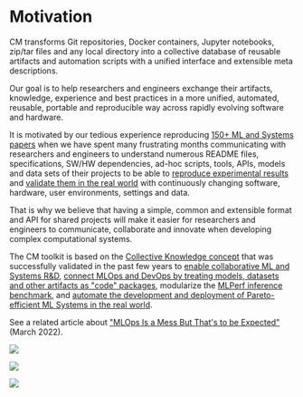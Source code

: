 # Motivation

CM transforms Git repositories, Docker containers, Jupyter notebooks, zip/tar files
and any local directory into a collective database of reusable artifacts 
and automation scripts with a unified interface and extensible meta descriptions.

Our goal is to help researchers and engineers exchange their artifacts, knowledge, 
experience and best practices in a more unified, automated, reusable, portable and reproducible way
across rapidly evolving software and hardware.

It is motivated by our tedious experience reproducing [150+ ML and Systems papers](https://www.youtube.com/watch?v=7zpeIVwICa4)
when we have spent many frustrating months communicating with researchers and engineers 
to understand numerous README files, specifications, SW/HW dependencies, ad-hoc scripts, tools, APIs, models and data sets
of their projects to be able to [reproduce experimental results](https://cTuning.org/ae) 
and [validate them in the real world](https://cKnowledge.org/partners.html) 
with continuously changing software, hardware, user environments, settings and data.

That is why we believe that having a simple, common and extensible format and API for shared projects 
will make it easier for researchers and engineers to communicate, collaborate and innovate
when developing complex computational systems.

The CM toolkit is based on the [Collective Knowledge concept]( https://arxiv.org/abs/2011.01149 )
that was successfully validated in the past few years to 
[enable collaborative ML and Systems R&D](https://cKnowledge.org/partners.html),
[connect MLOps and DevOps by treating models, datasets and other artifacts as "code" packages](https://github.com/mlcommons/ck-mlops),
modularize the [MLPerf inference benchmark](https://github.com/mlcommons/ck/tree/master/docs/mlperf-automation),
and [automate the development and deployment of Pareto-efficient ML Systems in the real world](https://www.youtube.com/watch?v=1ldgVZ64hEI).

See a related article about ["MLOps Is a Mess But That's to be Expected"](https://www.mihaileric.com/posts/mlops-is-a-mess/) (March 2022).


![](https://cKnowledge.org/images/cm-gap-beween-mlsys-research-and-production.png?id=1)

![](https://cKnowledge.org/images/cm-gap-beween-mlsys-research-and-production2a.png)

![](https://cKnowledge.org/images/cm-gap-beween-mlsys-research-and-production3a.png)

